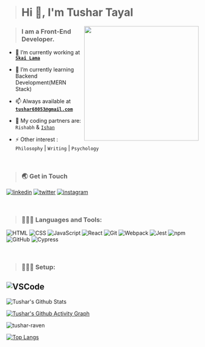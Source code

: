> <h1 align="left">Hi 👋, I'm Tushar Tayal</h1>

<img align="right" width="300px" src="https://github.com/tushar-raven/tushar-raven/assets/72013857/ce36da3d-13e4-4045-9b72-239e08b75044">

> <h3 align="left">I am a Front-End Developer.</h3>

- 🔭 I’m currently working at <a href="https://www.skailama.com/">**`Skai Lama`**</a>

- 🌱 I’m currently learning Backend Development(MERN Stack)

- 📫 Always available at **[`tushar68053@gmail.com`](mailto:tushar68053@gmail.com)**

- 👬 My coding partners are: <a href="https://github.com/var-rishabh" style="text-decoration:none;">`Rishabh`</a> & <a href="https://github.com/ishanjain1502">`Ishan`</a>

- ⚡ Other interest : `Philosophy` | `Writing` |  `Psychology`

<br> 

><h3 align="left">🌏 Get in Touch</h3>
[![linkedin](https://img.shields.io/badge/linkedin-0A66C2?style=for-the-badge&logo=linkedin&logoColor=white)](https://www.linkedin.com/in/tushar-tayal0601/)
[![twitter](https://img.shields.io/badge/twitter-1DA1F2?style=for-the-badge&logo=twitter&logoColor=white)](https://twitter.com/tushar_raven) 
[![instagram](https://img.shields.io/badge/instagram-E1306C?style=for-the-badge&logo=instagram&logoColor=white)](https://www.instagram.com/tushar_raven/)

<br>

><h3 align="left">🧑🏻‍💻 Languages and Tools:</h3>

![HTML](https://img.shields.io/badge/html5-E34F26.svg?style=for-the-badge&logo=html5&logoColor=white)
![CSS](https://img.shields.io/badge/CSS3-1572B6?style=for-the-badge&logo=css3&logoColor=white)
![JavaScript](https://img.shields.io/badge/javascript-%23323330.svg?style=for-the-badge&logo=javascript&logoColor=%23F7DF1E)
![React](https://img.shields.io/badge/react-%2320232a.svg?style=for-the-badge&logo=react&logoColor=%2361DAFB)
![Git](https://img.shields.io/badge/git-f34f29.svg?style=for-the-badge&logo=git&logoColor=white)
![Webpack](https://img.shields.io/badge/Webpack-8DD6F9?style=for-the-badge&logo=Webpack&logoColor=white)
![Jest](https://img.shields.io/badge/Jest-C21325?style=for-the-badge&logo=jest&logoColor=white)
![npm](https://img.shields.io/badge/npm-CB3837?style=for-the-badge&logo=npm&logoColor=white)
![GitHub](https://img.shields.io/badge/GitHub-100000?style=for-the-badge&logo=github&logoColor=white)
![Cypress](https://img.shields.io/badge/Cypress-17202C?style=for-the-badge&logo=cypress&logoColor=white)



<br>

><h3 align="left">🧑🏻‍💻 Setup:</h3>
![VSCode](https://img.shields.io/badge/Visual_Studio_Code-0078D4?style=for-the-badge&logo=visual%20studio%20code&logoColor=white)
<br>
---
 
![Tushar's Github Stats](https://github-readme-stats.vercel.app//api?username=tushar-raven&show_icons=true&theme=gotham&hide_border=true&bg_color=0d1117&title_color=38d252&icon_color=1f6fea&text_color=fefefe)
 
[![Tushar's Github Activity Graph](https://github-readme-activity-graph.cyclic.app/graph?username=tushar-raven&bg_color=0d1117&color=f0f0f0&line=38d252&point=ffffff&area=true&hide_border=true)](https://github.com/ashutosh00710/github-readme-activity-graph)

<img align="center" src="https://github-readme-streak-stats.herokuapp.com/?user=tushar-raven&theme=github-dark&hide_border=true" alt="tushar-raven"/>

[![Top Langs](https://github-readme-stats.vercel.app//api/top-langs/?username=tushar-raven&layout=compact&theme=gotham&langs_count=10&hide_border=true&bg_color=0d1117&text_color=fefefe)](https://github.com/anuraghazra/github-readme-stats)
